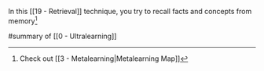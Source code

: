 In this [[19 - Retrieval]] technique, you try to recall facts and concepts from memory[^1]

#summary  of [[0 - Ultralearning]]

[^1]: Check out [[3 - Metalearning|Metalearning Map]]